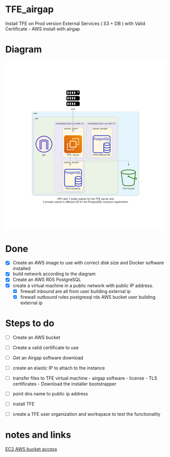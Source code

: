# TFE_airgap
Install TFE on Prod version External Services ( S3 + DB ) with Valid Certificate - AWS install with airgap

# Diagram

![](diagram/diagram-airgap.png)  

# Done
- [x] Create an AWS image to use with correct disk size and Docker software installed
- [x] build network according to the diagram
- [x] Create an AWS RDS PostgreSQL
- [x] create a virtual machine in a public network with public IP address.
    - [x] firewall inbound are all from user building external ip
    - [x] firewall outbound rules
          postgresql rds
          AWS bucket
          user building external ip

# Steps to do

- [ ] Create an AWS bucket
- [ ] Create a valid certificate to use 
- [ ] Get an Airgap software download
- [ ] create an elastic IP to attach to the instance
- [ ] transfer files to TFE virtual machine
      - airgap software
      - license
      - TLS certificates
      - Download the installer bootstrapper
- [ ] point dns name to public ip address
- [ ] install TFE
- [ ] create a TFE user organization and workspace to test the functionality



# notes and links
[EC2 AWS bucket access](https://aws.amazon.com/premiumsupport/knowledge-center/ec2-instance-access-s3-bucket/)